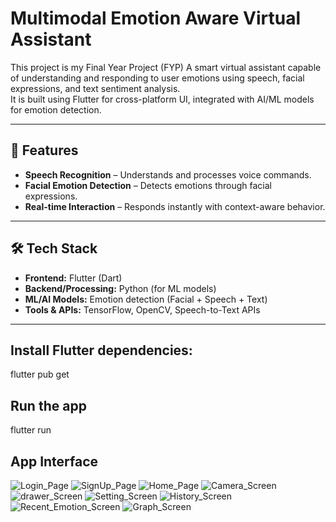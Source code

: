 # Multimodal Emotion Aware Virtual Assistant

This project is my Final Year Project (FYP) A smart virtual assistant capable of understanding and responding to user emotions using speech, facial expressions, and text sentiment analysis.  
It is built using Flutter for cross-platform UI, integrated with AI/ML models for emotion detection.

---

## 🚀 Features
- **Speech Recognition** – Understands and processes voice commands.
- **Facial Emotion Detection** – Detects emotions through facial expressions.
- **Real-time Interaction** – Responds instantly with context-aware behavior.

---

## 🛠️ Tech Stack
- **Frontend:** Flutter (Dart)
- **Backend/Processing:** Python (for ML models)
- **ML/AI Models:** Emotion detection (Facial + Speech + Text)
- **Tools & APIs:** TensorFlow, OpenCV, Speech-to-Text APIs

---
## Install Flutter dependencies:
flutter pub get


## Run the app
flutter run

## App Interface
![Login_Page](https://github.com/user-attachments/assets/806e97a1-378c-4603-9293-fbed943fcd39)
![SignUp_Page](https://github.com/user-attachments/assets/5e9a932e-551d-4d6c-97fd-41a3ed819de1)
![Home_Page](https://github.com/user-attachments/assets/e724cdcf-157f-4dc7-ba9a-db6c503aeffb)
![Camera_Screen](https://github.com/user-attachments/assets/0fbe5108-7254-435b-91d8-356300c5a79f)
![drawer_Screen](https://github.com/user-attachments/assets/fa80c9cb-16bf-476e-b50c-118bc9327286)
![Setting_Screen](https://github.com/user-attachments/assets/c7b6921f-673b-42e1-8180-9e7baf9867cd)
![History_Screen](https://github.com/user-attachments/assets/9cc576b1-a517-49aa-a45a-56da4dd2eff4)
![Recent_Emotion_Screen](https://github.com/user-attachments/assets/a75253c0-2dce-428b-a1ef-c5e40f8a2134)
![Graph_Screen](https://github.com/user-attachments/assets/e030a77c-44dc-400c-ae40-fb54460a10c2)


